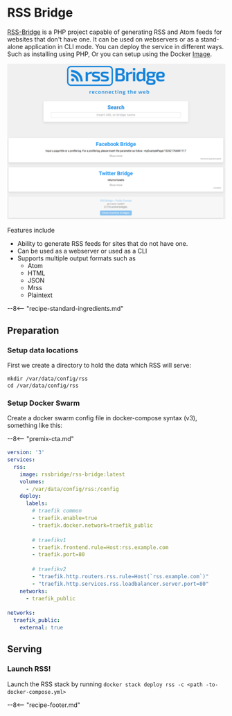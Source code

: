 # RSS Bridge

[RSS-Bridge](https://github.com/RSS-Bridge/rss-bridge) is a PHP project capable of generating RSS and Atom feeds for websites that don't have one. It can be used on webservers or as a stand-alone application in CLI mode. You can deploy the service in different ways. Such as installing using PHP, Or you can setup using the Docker [Image](https://hub.docker.com/r/rssbridge/rss-bridge).

![RSS Screenshot](../images/rss.png)


Features include

* Ability to generate RSS feeds for sites that do not have one.
* Can be used as a webserver or used as a CLI
* Supports multiple output formats such as 
    * Atom
    * HTML
    * JSON
    * Mrss
    * Plaintext

--8<-- "recipe-standard-ingredients.md"


## Preparation

### Setup data locations

First we create a directory to hold the data which RSS will serve:

```
mkdir /var/data/config/rss
cd /var/data/config/rss
```

### Setup Docker Swarm

Create a docker swarm config file in docker-compose syntax (v3), something like this:

--8<-- "premix-cta.md"

```yaml
version: '3'
services:
  rss:
    image: rssbridge/rss-bridge:latest
    volumes:
      - /var/data/config/rss:/config
    deploy:
      labels:
        # traefik common
        - traefik.enable=true
        - traefik.docker.network=traefik_public

        # traefikv1
        - traefik.frontend.rule=Host:rss.example.com
        - traefik.port=80     

        # traefikv2
        - "traefik.http.routers.rss.rule=Host(`rss.example.com`)"
        - "traefik.http.services.rss.loadbalancer.server.port=80" 
    networks:
      - traefik_public

networks:
  traefik_public:
    external: true
```

## Serving

### Launch RSS!

Launch the RSS stack by running ```docker stack deploy rss -c <path -to-docker-compose.yml>```


--8<-- "recipe-footer.md"
